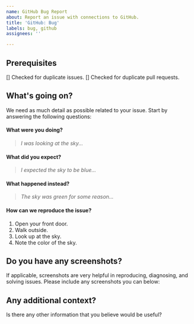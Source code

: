 ```yaml
---
name: GitHub Bug Report
about: Report an issue with connections to GitHub.
title: 'GitHub: Bug'
labels: bug, github
assignees: ''

---
```


## Prerequisites
[] Checked for duplicate issues.
[] Checked for duplicate pull requests.

## What's going on?
We need as much detail as possible related to your issue. Start by answering the following questions:

#### What were you doing?
> *I was looking at the sky...*

#### What did you expect?
> *I expected the sky to be blue...*

#### What happened instead?
> *The sky was green for some reason...*

#### How can we reproduce the issue?
1. Open your front door.
2. Walk outside.
3. Look up at the sky.
4. Note the color of the sky.

## Do you have any screenshots?
If applicable, screenshots are very helpful in reproducing, diagnosing, and solving issues. Please include any screenshots you can below:

## Any additional context?
Is there any other information that you believe would be useful?
